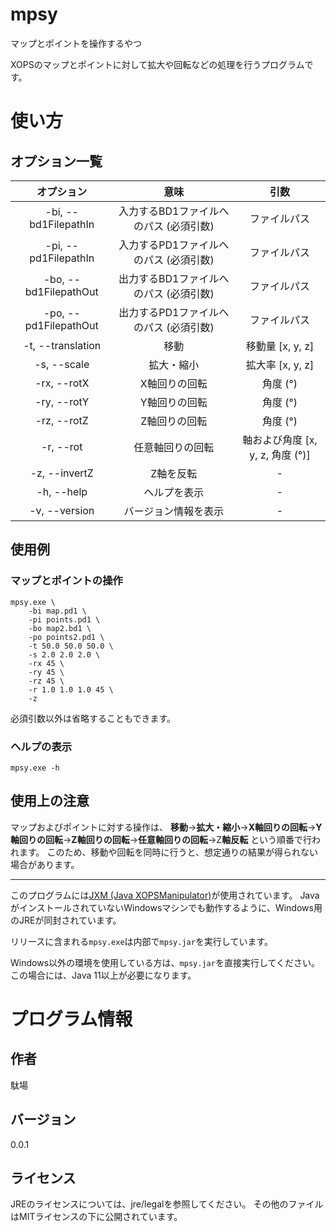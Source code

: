 # mpsy

マップとポイントを操作するやつ

XOPSのマップとポイントに対して拡大や回転などの処理を行うプログラムです。

# 使い方

## オプション一覧

|      オプション       |                  意味                  |               引数               |
| :-------------------: | :------------------------------------: | :------------------------------: |
| -bi, --bd1FilepathIn  | 入力するBD1ファイルへのパス (必須引数) |           ファイルパス           |
| -pi, --pd1FilepathIn  | 入力するPD1ファイルへのパス (必須引数) |           ファイルパス           |
| -bo, --bd1FilepathOut | 出力するBD1ファイルへのパス (必須引数) |           ファイルパス           |
| -po, --pd1FilepathOut | 出力するPD1ファイルへのパス (必須引数) |           ファイルパス           |
|   -t, --translation   |                  移動                  |         移動量 [x, y, z]         |
|      -s, --scale      |               拡大・縮小               |         拡大率 [x, y, z]         |
|      -rx, --rotX      |             X軸回りの回転              |             角度 (°)             |
|      -ry, --rotY      |             Y軸回りの回転              |             角度 (°)             |
|      -rz, --rotZ      |             Z軸回りの回転              |             角度 (°)             |
|       -r, --rot       |            任意軸回りの回転            | 軸および角度 [x, y, z, 角度 (°)] |
|     -z, --invertZ     |               Z軸を反転                |                -                 |
|      -h, --help       |              ヘルプを表示              |                -                 |
|     -v, --version     |          バージョン情報を表示          |                -                 |

## 使用例

### マップとポイントの操作

```
mpsy.exe \
	-bi map.pd1 \
	-pi points.pd1 \
	-bo map2.bd1 \
	-po points2.pd1 \
	-t 50.0 50.0 50.0 \
	-s 2.0 2.0 2.0 \
	-rx 45 \
	-ry 45 \
	-rz 45 \
	-r 1.0 1.0 1.0 45 \
	-z
```

必須引数以外は省略することもできます。

### ヘルプの表示

```
mpsy.exe -h
```

## 使用上の注意

マップおよびポイントに対する操作は、
**移動**→**拡大・縮小**→**X軸回りの回転**→**Y軸回りの回転**→**Z軸回りの回転**→**任意軸回りの回転**→Z**軸反転**
という順番で行われます。
このため、移動や回転を同時に行うと、想定通りの結果が得られない場合があります。

------

このプログラムには[JXM (Java XOPSManipulator)](https://github.com/Dabasan/jxm)が使用されています。
JavaがインストールされていないWindowsマシンでも動作するように、Windows用のJREが同封されています。

リリースに含まれる`mpsy.exe`は内部で`mpsy.jar`を実行しています。

Windows以外の環境を使用している方は、`mpsy.jar`を直接実行してください。
この場合には、Java 11以上が必要になります。

# プログラム情報

## 作者

駄場

## バージョン

0.0.1

## ライセンス

JREのライセンスについては、jre/legalを参照してください。
その他のファイルはMITライセンスの下に公開されています。

